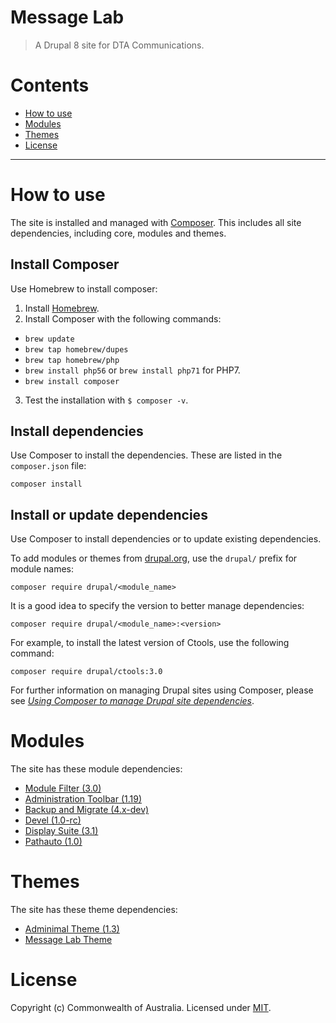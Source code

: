 Message Lab
===========

> A Drupal 8 site for DTA Communications.

# Contents

* [How to use](#how-to-use)
* [Modules](#modules)
* [Themes](#themes)
* [License](#license)
-----------------------------------------

# How to use

The site is installed and managed with [Composer](https://getcomposer.org/). This includes all site dependencies, including core, modules and themes.

## Install Composer

Use Homebrew to install composer:
1. Install [Homebrew](https://brew.sh/).
2. Install Composer with the following commands:
  * `brew update`
  * `brew tap homebrew/dupes`
  * `brew tap homebrew/php`
  * `brew install php56` or `brew install php71` for PHP7.
  * `brew install composer`
3. Test the installation with `$ composer -v`.

## Install dependencies
Use Composer to install the dependencies. These are listed in the `composer.json` file:

`composer install`

## Install or update dependencies
Use Composer to install dependencies or to update existing dependencies.

To add modules or themes from [drupal.org](https://drupal.org), use the `drupal/` prefix for module names:

`composer require drupal/<module_name>`

It is a good idea to specify the version to better manage dependencies:

`composer require drupal/<module_name>:<version>`

For example, to install the latest version of Ctools, use the following command:

`composer require drupal/ctools:3.0`

For further information on managing Drupal sites using Composer, please see [*Using Composer to manage Drupal site dependencies*](https://www.drupal.org/docs/develop/using-composer/using-composer-to-manage-drupal-site-dependencies).

# Modules

The site has these module dependencies:
* [Module Filter (3.0)](https://drupal.org/project/module_filter)
* [Administration Toolbar (1.19)](https://drupal.org/project/admin_toolbar)
* [Backup and Migrate (4.x-dev)](https://drupal.org/project/backup_migrate)
* [Devel (1.0-rc)](https://drupal.org/project/devel)
* [Display Suite (3.1)](https://drupal.org/project/ds)
* [Pathauto (1.0)](https://drupal.org/project/pathauto)

# Themes

The site has these theme dependencies:
* [Adminimal Theme (1.3)](https://drupal.org/project/adminimal_theme)
* [Message Lab Theme](https://github.com/govau/message-lab-theme)

# License

Copyright (c) Commonwealth of Australia. Licensed under [MIT](https://raw.githubusercontent.com/govau/uikit/master/LICENSE).
